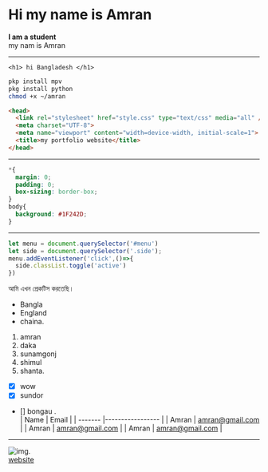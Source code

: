 # Hi my name is Amran
__I am a student__   
my nam is Amran   
___
`<h1> hi Bangladesh </h1>`  
```bash
pkp install mpv
pkg install python
chmod +x ~/amran
```
```html
<head>
  <link rel="stylesheet" href="style.css" type="text/css" media="all" />
  <meta charset="UTF-8">
  <meta name="viewport" content="width=device-width, initial-scale=1">
  <title>my portfolio website</title>
</head>

```
___
```css
*{
  margin: 0;
  padding: 0;
  box-sizing: border-box;
}
body{
  background: #1F242D;
}
```
___
```javascript
let menu = document.querySelector('#menu')
let side = document.querySelector('.side');
menu.addEventListener('click',()=>{
  side.classList.toggle('active')
})
```   
আমি এখন প্রেকটিস করতেছি।   
- Bangla
- England 
- chaina.   
1. amran
  1. daka
  2. sunamgonj 
2. shimul
3. shanta.   
- [x] wow
- [x] sundor
- [] bongau
.   
| Name  | Email           |
| ------- |----------------- |
| Amran | amran@gmail.com |
| Amran | amran@gmail.com |
| Amran | amran@gmail.com | 
___
![img](pahar.jpeg).   
[website](https://www.google.com)
